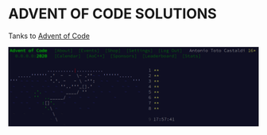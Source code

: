 ADVENT OF CODE SOLUTIONS
========================

Tanks to [Advent of Code](https://adventofcode.com/)

![2020 Calendar](./2020-08-calendar.png?&raw=true "2020 Calendar")
